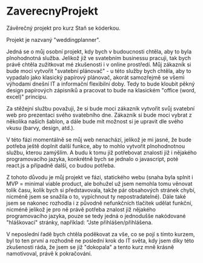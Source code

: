 # ZaverecnyProjekt

Závěrečný projekt pro kurz Staň se kóderkou. 

Projekt je nazvaný "weddingplanner".

Jedná se o můj osobní projekt, kdy bych v budoucnosti chtěla, aby to byla plnohodnotná služba. Jelikož již ve svatebním businessu pracuji, tak bych právě chtěla zužitkovat mé zkušenosti i v online prostředí. Můj zákazník si bude moci vytvořit "svatební plánovač" - u této služby bych chtěla, aby to vypadalo jako klasický papírový plánovač, akorát samozřejmě se všemi výhodami dnešní IT a informační flexibilní doby. Tedy to bude kloubit pěkný design papírových zápisníků a pracovat to bude na klasickém "office (word, excel)" principu. 

Za stěžejní službu považuji, že si bude moci zákazník vytvořit svůj svatební web pro prezentaci svého svatebního dne. Zákazník si bude moci vybrat z několika našich šablon, a dále bude mít možnost si je upravit dle svého vkusu (barvy, design, atd.).

V této fázi momentálně se můj web nenachází, jelikož je mi jasné, že bude potřeba ještě doplnit další funkce, aby to mohlo vytvořit plnohodnotnou službu, kterou zamýšlím. A budu k tomu již potřebovat znalosti již i nějakého programovacího jazyka, konkrétně bych se jednalo o javascript, poté react.js a případně další, co budou potřeba.

Z tohoto důvodu je můj projekt ve fázi, statického webu (snaha byla splnit i MVP = minimal viable product, ale bohužel už jsem nemohla tomu věnovat tolik času, kolik bych si představovala, takže pár obsahových stránek chybí, nicméně jsem se snažila o to, vypíchnout ty nepostradatelné). Dále také jsem se nakonec rozhodla i z původně nefunkčních tlačítek udělat funkční, nicméně jelikož je pro ně právě potřeba znalost již nějakého programovacího jazyka, pouze se tedy jedná o jednodušše nakódované "hláškovací" stránky, například: "Jste přihlášen/přihlášena. 

V neposlední řadě bych chtěla poděkovat za vše, co se pojí s tímto kurzem, byl to ten první a rozhodně ne poslední krok do IT světa, kdy jsem díky této zkušenosti ráda, že jsem se již "dokopala" a tento kurz mně krásně namotivoval, právě k pokračování. 
